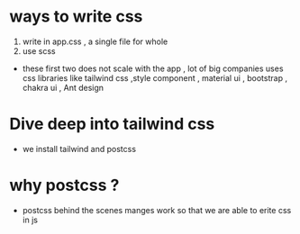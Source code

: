 # ways to write css

1. write in app.css , a single file for whole
2. use scss

- these first two does not scale with the app , lot of big companies uses css libraries like tailwind css ,style component , material ui , bootstrap , chakra ui , Ant design

# Dive deep into tailwind css

- we install tailwind and postcss

# why postcss ?

- postcss behind the scenes manges work so that we are able to erite css in js
